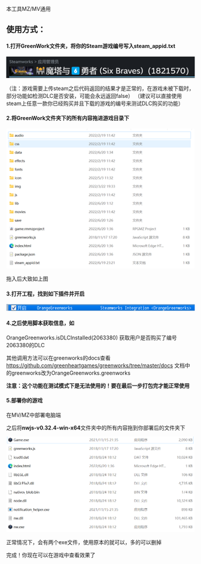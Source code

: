 本工具MZ/MV通用

## 使用方式：

#### 1.打开GreenWork文件夹，将你的Steam游戏编号写入steam_appid.txt

![image1](.\pic\1.png)

（注：游戏需要上传steam之后代码返回的结果才是正常的，在游戏未被下载时，部分功能如检测DLC是否安装，可能会永远返回false）
（建议可以直接使用steam上任意一款你已经购买并且下载的游戏的编号来测试DLC购买的功能）

#### 2.将GreenWork文件夹下的所有内容拖进游戏目录下

![image2](.\pic\2.png)

拖入后大致如上图

#### 3.打开工程，找到如下插件并开启

![image3](.\pic\3.png)

#### 4.之后使用脚本获取信息，如
OrangeGreenworks.isDLCInstalled(2063380)
获取用户是否购买了编号2063380的DLC

其他调用方法可以在greenworks的docs查看
https://github.com/greenheartgames/greenworks/tree/master/docs
文档中的greenworks改为OrangeGreenworks.greenworks

**注意：这个功能在测试模式下是无法使用的！要在最后一步打包完才能正常使用**

#### 5.部署你的游戏

在MV/MZ中部署电脑端

之后将**nwjs-v0.32.4-win-x64**文件夹中的所有内容拖到你部署后的文件夹下

![image4](.\pic\5.png)

正常情况下，会有两个exe文件，使用原本的就可以，多的可以删掉



完成！你现在可以在游戏中查看效果了